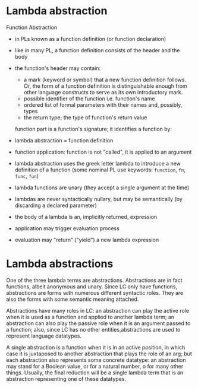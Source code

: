 # Lambda abstraction

Function Abstraction
- in PLs known as a function definition (or function declaration)
- like in many PL, a function definition consists of the header and the body
- the function's header may contain:
  - a mark (keyword or symbol) that a new function definition follows. Or, the form of a function definition is distinguishable enough from other language constructs to serve as its own introductory mark.
  - possible identifier of the function i.e. function's name
  - ordered list of formal parameters with their names and, possibly, types
  - the return type; the type of function's return value

  function part is a function's signature; it identifies a function by:
- lambda abstraction = function definition
- function application: function is not "called", it is applied to an argument
- lambda abstraction uses the greek letter lambda to introduce a new definition of a function (some nominal PL use keywords: `function`, `fn`, `func`, `fun`)
- lambda functions are unary (they accept a single argument at the time)

- lambdas are never syntactically nullary, but may be semantically (by discarding a declared parameter)

- the body of a lambda is an, implicitly returned, expression 

- application may trigger evaluation process
- evaluation may "return" ("yield") a new lambda expression

# Lambda abstractions

One of the three lambda terms are abstractions. Abstractions are in fact functions, albeit anonymous and unary. Since LC only have functions, abstractions are forms with numerous different syntactic roles. They are also the forms with some semantic meaning attached.

Abstractions have many roles in LC: an abstraction can play the active role when it is used as a function and applied to another lambda term; an abstraction can also play the passive role when it is an argument passed to a function; also, since LC has no other entities,abstractions are used to represent language datatypes.

A single abstraction is a function when it is in an active position, in which case it is juxtaposed to another abstraction that plays the role of an arg; but each abstraction also represents some concrete datatype: an abstraction may stand for a Boolean value, or for a natural number, o for many other things. Usually, the final reduction will be a single lambda term that is an abstraction representing one of these datatypes.
